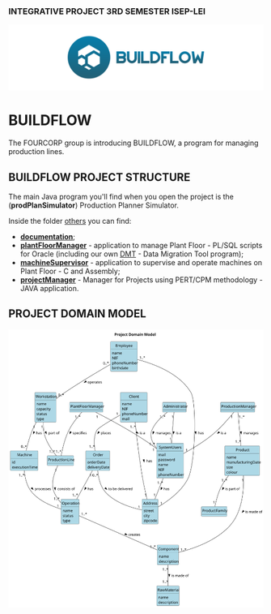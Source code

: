 ### INTEGRATIVE PROJECT 3RD SEMESTER ISEP-LEI

![Cover](others/documentation/readme-project-images/cover.svg)

# BUILDFLOW

The FOURCORP group is introducing BUILDFLOW, a program for managing production lines.

## BUILDFLOW PROJECT STRUCTURE

The main Java program you'll find when you open the project is the (**prodPlanSimulator**) Production Planner Simulator.

Inside the folder [others](/others) you can find: 
- **[documentation](/others/documentation)**;
- **[plantFloorManager](/others/plantFloorManager)** - application to manage Plant Floor - PL/SQL scripts for Oracle (including our own [DMT](/others/plantFloorManager/dmt) - Data Migration Tool program);
- **[machineSupervisor](/others/machineSupervisor)** - application to supervise and operate machines on Plant Floor - C and Assembly;
- **[projectManager](/others/projectManager)** - Manager for Projects using PERT/CPM methodology - JAVA application.

## PROJECT DOMAIN MODEL
![Cover](others/documentation/global-artifacts/svg/domain-model-Project_Domain_Model.svg)

